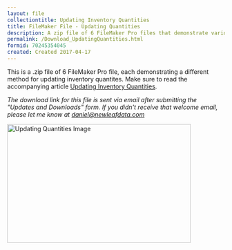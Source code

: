 ```yaml
---
layout: file
collectiontitle: Updating Inventory Quantities
title: FileMaker File - Updating Quantities
description: A zip file of 6 FileMaker Pro files that demonstrate various methods for updating inventory quantities.
permalink: /Download_UpdatingQuantities.html
formid: 70245354045
created: Created 2017-04-17
---
```

This is a .zip file of 6 FileMaker Pro file, each demonstrating a different method for updating inventory quantites.  Make sure to read the accompanying article [Updating Inventory Quantities](Updating-Inventory.html).

*The download link for this file is sent via email after submitting the "Updates and Downloads" form.  If you didn't receive that welcome email, please let me know at daniel@newleafdata.com*

<div>
	<img src="{{ site.baseurl }}/assets/images/fmp_UpdatingQties.png" alt="Updating Quantities Image" height="275" width="425" />
</div>

